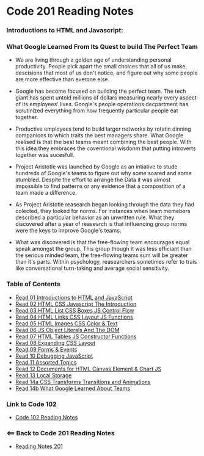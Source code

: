 # Code 201 Reading Notes

### Introductions to HTML and Javascript:

### What Google Learned From Its Quest to build The Perfect Team

- We are living through a golden age of understanding personal productivity. People pick apart the small choices that all of us make, descisions that most of us don't notice, and figure out why some people are more effective than everone else.

- Google has become focused on building the perfect team. The tech giant has spent untold millions of dollars measuring nearly every aspect of its employees' lives. Google's people operations decpartment has scrutinized everything from how frequently particular people eat together. 

- Productive employees tend to build larger networks by rotatin dinning companions to which traits the best managers share. What Google realised is that the best teams meant combining the best people. With this idea they embraces the coventional wisdonm that putting introverts together was sucesfull. 

- Project Aristotle was launched by Google as an intiative to stude hundreds of Google's teams to figure out why some soared and some stumbled. Despite the effort to arrange the Data it was almost impossible to find patterns or any evidence that a compostition of a team made a difference.

- As Project Aristotle reasearch began looking through the data they had colected, they looked for norms. For instances when team memebers described a particular behavior as an unwritten rule. What they discovered after a year of reasearch is that influencing group norms were the keys to improve Google's teams.

- What was discovered is that the free-flowing team encourages equal speak amongst the group. This group though it was less efficiant than the serious minded team, the free-flowing teams sum will be greater than it's parts. Within psychology, reasearchers sometimes refer to trais like conversational turn-taking and average social sensitivity. 




### Table of Contents
- [Read 01 Introductions to HTML and JavaScript](Read01.md)
- [Read 02 HTML CSS Javascript The Introduction](Read02.md)
- [Read 03 HTML List CSS Boxes JS Control Flow](Read03.md)
- [Read 04 HTML Links CSS Layout JS Functions](Read04.md)
- [Read 05 HTML Images CSS Color & Text](Read05.md)
- [Read 06 JS Object Literals And The DOM](Read06.md)
- [Read 07 HTML Tables JS Constructor Functions](Read07.md)
- [Read 08 Expanding CSS Layout](Read08.md)
- [Read 09 Forms & Events](Read09.md)
- [Read 10 Debugging JavaScript](Read10.md)
- [Read 11 Assorted Topics](Read11.md)
- [Read 12 Documents for HTML Canvas Element & Chart JS](Read12.md)
- [Read 13 Local Storage](Read13.md)
- [Read 14a CSS Transforms Transitions and Animations](Read14A.md)
- [Read 14b What Google Learned About Teams](Read14A.md)

### Link to Code 102
- [Code 102 Reading Notes](https://jtaisey389.github.io/reading-notes/)

### <== Back to Code 201 Reading Notes
- [Reading Notes 201](https://jtaisey389.github.io/reading-notes201.md/)
